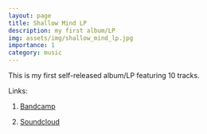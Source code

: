 ```yaml
---
layout: page
title: Shallow Mind LP
description: my first album/LP
img: assets/img/shallow_mind_lp.jpg
importance: 1
category: music
---
```


This is my first self-released album/LP featuring 10 tracks.

Links:

1. [Bandcamp](https://andyruddhmusic.bandcamp.com/album/shallow-mind-lp)

2. [Soundcloud](https://soundcloud.com/andyruddh/sets/shallow-mind-lp)